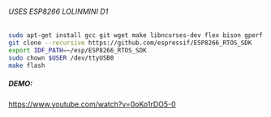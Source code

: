 ###### USES ESP8266 LOLINMINI D1
```sh
sudo apt-get install gcc git wget make libncurses-dev flex bison gperf python python-serial
git clone --recursive https://github.com/espressif/ESP8266_RTOS_SDK
export IDF_PATH=~/esp/ESP8266_RTOS_SDK
sudo chown $USER /dev/ttyUSB0
make flash
```
##### DEMO:
https://www.youtube.com/watch?v=0oKo1rDO5-0
